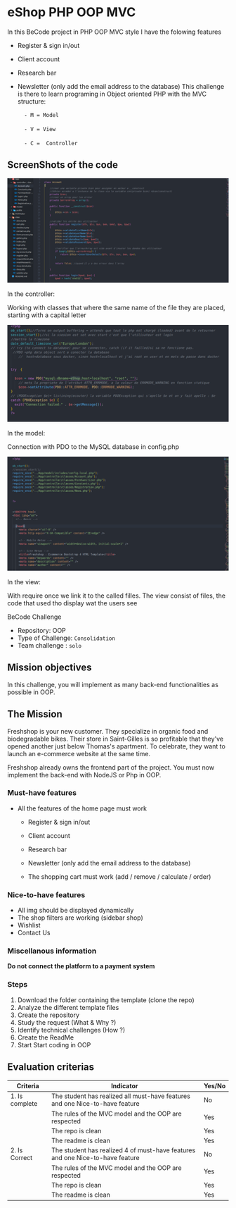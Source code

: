 # eShop PHP OOP MVC

In this BeCode project in PHP OOP MVC style I have the folowing features

- Register & sign in/out

- Client account

- Research bar

- Newsletter (only add the email address to the database)
  This challenge is there to learn programing in Object oriented PHP with the MVC structure:

        - M = Model

        - V = View

        - C =  Controller

## ScreenShots of the code

![category page ](screen/eShop1.png)

In the controller:

Working with classes that where the same name of the file they are placed, starting with a capital letter

![category page ](screen/eShop2.png)

In the model:

Connection with PDO to the MySQL database in config.php

![category page ](screen/eShop3.png)

In the view:

With require once we link it to the called filles.
The view consist of files, the code that used tho display wat the users see

BeCode Challenge

- Repository: OOP
- Type of Challenge: `Consolidation`
- Team challenge : `solo`

## Mission objectives

In this challenge, you will implement as many back-end functionalities as possible in OOP.

## The Mission

Freshshop is your new customer. They specialize in organic food and biodegradable bikes. Their store in Saint-Gilles is so profitable that they've opened another just below Thomas's apartment. To celebrate, they want to launch an e-commerce website at the same time.

Freshshop already owns the frontend part of the project. You must now implement the back-end with NodeJS or Php in OOP.

### Must-have features

- All the features of the home page must work

  - Register & sign in/out

  - Client account

  - Research bar

  - Newsletter (only add the email address to the database)

  - The shopping cart must work (add / remove / calculate / order)

### Nice-to-have features

- All img should be displayed dynamically
- The shop filters are working (sidebar shop)
- Wishlist
- Contact Us

### Miscellanous information

**Do not connect the platform to a payment system**

### Steps

1. Download the folder containing the template (clone the repo)
2. Analyze the different template files
3. Create the repository
4. Study the request (What & Why ?)
5. Identify technical challenges (How ?)
6. Create the ReadMe
7. Start Start coding in OOP

## Evaluation criterias

| Criteria       | Indicator                                                                     | Yes/No |
| -------------- | ----------------------------------------------------------------------------- | ------ |
| 1. Is complete | The student has realized all must-have features and one Nice-to-have feature  | No     |
|                | The rules of the MVC model and the OOP are respected                          | Yes    |
|                | The repo is clean                                                             | Yes    |
|                | The readme is clean                                                           | Yes    |
| 2. Is Correct  | The student has realized 4 of must-have features and one Nice-to-have feature | No     |
|                | The rules of the MVC model and the OOP are respected                          | Yes    |
|                | The repo is clean                                                             | Yes    |
|                | The readme is clean                                                           | Yes    |
